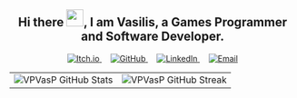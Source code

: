 <div align="center">
  <h2>
    <strong> Hi there <img src="https://raw.githubusercontent.com/MartinHeinz/MartinHeinz/master/wave.gif" width="30px">, I am Vasilis, a Games Programmer and Software Developer.</strong>
  </h2>
</div>

<p align="center">
  <a href="https://itchiovp.itch.io/" target="_blank">
    <img src="https://img.shields.io/badge/Itch.io-%23a00000?style=for-the-badge&logo=itch.io&logoColor=white" alt="Itch.io" />
  </a>&nbsp;&nbsp;&nbsp;
  <a href="https://github.com/VPVasP" target="_blank">
    <img src="https://img.shields.io/badge/GitHub-%23181717?style=for-the-badge&logo=github&logoColor=white" alt="GitHub" />
  </a>&nbsp;&nbsp;&nbsp;
  <a href="https://www.linkedin.com/in/vasilhs-pinis/" target="_blank">
    <img src="https://img.shields.io/badge/LinkedIn-%230077b5?style=for-the-badge&logo=linkedin&logoColor=white" alt="LinkedIn" />
  </a>&nbsp;&nbsp;&nbsp;
  <a href="mailto:vasilhspinis@gmail.com" target="_blank">
    <img src="https://img.shields.io/badge/Email-vasilhspinis@gmail.com-D14836?style=for-the-badge&logo=gmail&logoColor=white" alt="Email" />
  </a>
</p>



<table align="center">
  <tr>
    <td>
      <img align="center" src="https://github-readme-stats.vercel.app/api?username=vpvasp&show_icons=true&title_color=ff9e1b&text_color=c9d1d9&icon_color=79ff97&bg_color=0d1117" alt="VPVasP GitHub Stats" />
    </td>
    <td>
      <img align="center" src="https://github-readme-streak-stats.herokuapp.com/?user=vpvasp&theme=dark&background=0d1117&stroke=ffffff&ring=ff9e1b&fire=79ff97&currStreakNum=c9d1d9" alt="VPVasP GitHub Streak" />
    </td>
  </tr>
</table>
